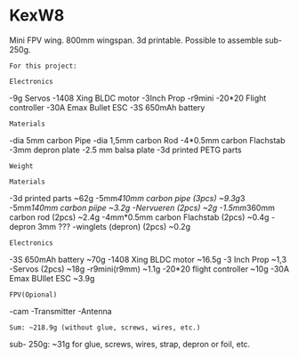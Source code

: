 # KexW8
 Mini FPV wing. 800mm wingspan. 3d printable. Possible to assemble sub-250g.

    For this project:
    
    Electronics
-9g Servos
-1408 Xing BLDC motor
-3Inch Prop
-r9mini
-20*20 Flight controller
-30A Emax Bullet ESC
-3S 650mAh battery 

    Materials
-dia 5mm carbon Pipe
-dia 1,5mm carbon Rod
-4*0.5mm carbon Flachstab
-3mm depron plate
-2.5 mm balsa plate
-3d printed PETG parts

    Weight
    
    Materials
-3d printed parts                  ~62g
-5mm*410mm carbon pipe (3pcs)      ~9.3g*3
-5mm*140mm carbon piipe            ~3.2g
-Nervueren (2pcs)                  ~2g
-1.5mm*360mm carbon rod (2pcs)     ~2.4g
-4mm*0.5mm carbon Flachstab (2pcs) ~0.4g
-depron 3mm ???
-winglets (depron) (2pcs)          ~0.2g

    Electronics
-3S 650mAh battery                  ~70g
-1408 Xing BLDC motor               ~16.5g
-3 Inch Prop                        ~1,3
-Servos (2pcs)                      ~18g
-r9mini(r9mm)                       ~1.1g
-20*20 flight controller            ~10g
-30A Emax BUllet ESC                ~3.9g

    FPV(Opional)
-cam
-Transmitter
-Antenna

    Sum: ~218.9g (without glue, screws, wires, etc.)
 sub- 250g:
 ~31g for glue, screws, wires, strap, depron or foil, etc.



